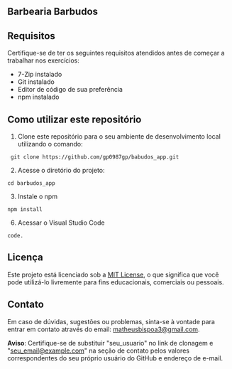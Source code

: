 ## Barbearia Barbudos
## Requisitos

Certifique-se de ter os seguintes requisitos atendidos antes de começar a trabalhar nos exercícios:

- 7-Zip instalado
- Git instalado
- Editor de código de sua preferência
- npm instalado

## Como utilizar este repositório

1. Clone este repositório para o seu ambiente de desenvolvimento local utilizando o comando:
```
 git clone https://github.com/gp0987gp/babudos_app.git
```
2. Acesse o diretório do projeto:
```
cd barbudos_app
```
3. Instale o npm
```
npm install
```
6. Acessar o Visual Studio Code
```
code.
```
## Licença

Este projeto está licenciado sob a [MIT License](LICENSE), o que significa que você pode utilizá-lo livremente para fins educacionais, comerciais ou pessoais.

## Contato

Em caso de dúvidas, sugestões ou problemas, sinta-se à vontade para entrar em contato através do email: matheusbispoa3@gmail.com.

**Aviso**: Certifique-se de substituir "seu_usuario" no link de clonagem e "seu_email@example.com" na seção de contato pelos valores correspondentes do seu próprio usuário do GitHub e endereço de e-mail.